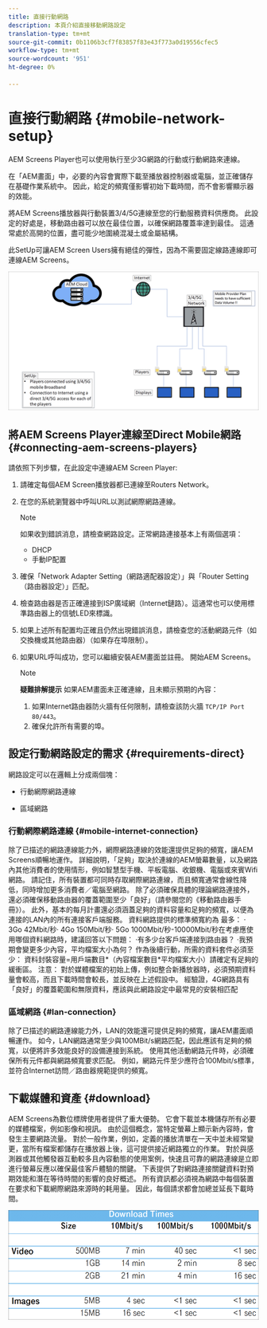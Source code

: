 ```yaml
---
title: 直接行動網路
description: 本頁介紹直接移動網路設定
translation-type: tm+mt
source-git-commit: 0b1106b3cf7f83857f83e43f773a0d19556cfec5
workflow-type: tm+mt
source-wordcount: '951'
ht-degree: 0%

---
```



# 直接行動網路 {#mobile-network-setup}

AEM Screens Player也可以使用執行至少3G網路的行動或行動網路來連線。

在「AEM畫面」中，必要的內容會實際下載至播放器控制器或電腦，並正確儲存在基礎作業系統中。 因此，給定的頻寬僅影響初始下載時間，而不會影響顯示器的效能。

將AEM Screens播放器與行動裝置3/4/5G連線至您的行動服務資料供應商。 此設定的好處是，移動路由器可以放在最佳位置，以確保網路覆蓋率達到最佳。 這通常處於高開的位置，盡可能少地圍繞混凝土或金屬結構。

此SetUp可讓AEM Screen Users擁有絕佳的彈性，因為不需要固定線路連線即可連線AEM Screens。

![](/help/using/assets/direct-mobile-1.png)

## 將AEM Screens Player連線至Direct Mobile網路 {#connecting-aem-screens-players}

請依照下列步驟，在此設定中連線AEM Screen Player:

1. 請確定每個AEM Screen播放器都已連線至Routers Network。

1. 在您的系統瀏覽器中呼叫URL以測試網際網路連線。

   >[!NOTE]
   >如果收到錯誤消息，請檢查網路設定。正常網路連接基本上有兩個選項：
   >* DHCP
   >* 手動IP配置


1. 確保「Network Adapter Setting（網路適配器設定）」與「Router Setting（路由器設定）」匹配。
1. 檢查路由器是否正確連接到ISP廣域網（Internet鏈路）。這通常也可以使用標準路由器上的信號LED來標識。
1. 如果上述所有配置均正確且仍然出現錯誤消息，請檢查您的活動網路元件（如交換機或其他路由器）（如果存在埠限制）。
1. 如果URL呼叫成功，您可以繼續安裝AEM畫面並註冊。 開始AEM Screens。

   >[!NOTE]
   >**疑難排解提示**
   >如果AEM畫面未正確連線，且未顯示預期的內容：
   >
   >1. 如果Internet路由器防火牆有任何限制，請檢查該防火牆 `TCP/IP Port 80/443`。
   >1. 確保允許所有需要的埠。



## 設定行動網路設定的需求 {#requirements-direct}

網路設定可以在邏輯上分成兩個塊：

* 行動網際網路連線

* 區域網路

### 行動網際網路連線 {#mobile-internet-connection}

除了已描述的網路連線能力外，網際網路連線的效能還提供足夠的頻寬，讓AEM Screens順暢地運作。 詳細說明，「足夠」取決於連線的AEM螢幕數量，以及網路內其他消費者的使用情形，例如智慧型手機、平板電腦、收銀機、電腦或來賓Wifi網路。
請記住，所有裝置都可同時存取網際網路連線，而且頻寬通常會線性降低，同時增加更多消費者／電腦至網路。
除了必須確保具體的理論網路連接外，還必須確保移動路由器的覆蓋範圍至少「良好」（請參閱您的《移動路由器手冊》）。 此外，基本的每月計畫還必須涵蓋足夠的資料容量和足夠的頻寬，以便為連接的LAN內的所有連接客戶端服務。
資料網路提供的標準頻寬約為 最多：
· 3Go 42Mbit/秒· 4Go 150Mbit/秒· 5Go 1000Mbit/秒-10000Mbit/秒在考慮應使用哪個資料網路時，建議回答以下問題：
·有多少台客戶端連接到路由器？
·我預期會變更多少內容，平均檔案大小為何？
作為後續行動，所需的資料套件必須至少：
資料封裝容量=用戶端數目*（內容檔案數目*平均檔案大小）請確定有足夠的緩衝區。
注意： 對於媒體檔案的初始上傳，例如整合新播放器時，必須預期資料量會較高，而且下載時間會較長，並反映在上述假設中。
經驗證，4G網路具有「良好」的覆蓋範圍和無限資料，應該與此網路設定中最常見的安裝相匹配


### 區域網路 {#lan-connection}

除了已描述的網路連線能力外，LAN的效能還可提供足夠的頻寬，讓AEM畫面順暢運作。 如今，LAN網路通常至少與100MBit/s網路匹配，因此應該有足夠的頻寬，以便將許多效能良好的設備連接到系統。 使用其他活動網路元件時，必須確保所有元件都與網路頻寬要求匹配。 例如，網路元件至少應符合100Mbit/s標準，並符合Internet訪問／路由器規範提供的頻寬。

## 下載媒體和資產 {#download}

AEM Screens為數位標牌使用者提供了重大優勢。 它會下載並本機儲存所有必要的媒體檔案，例如影像和視訊。 由於這個概念，當特定螢幕上顯示新內容時，會發生主要網路流量。
對於一般作業，例如，定義的播放清單在一天中並未經常變更，當所有檔案都儲存在播放器上後，這可提供接近網路獨立的作業。
對於與感測器或其他觸發器互動較多且內容動態的使用案例，快速且可靠的網路連線是立即進行螢幕反應以確保最佳客戶體驗的關鍵。
下表提供了對網路連接關鍵資料對預期效能和潛在等待時間的影響的良好概述。
所有資訊都必須視為網路中每個裝置在要求和下載網際網路來源時的耗用量。 因此，每個請求都會加總並延長下載時間。

![](/help/using/assets/download-times-mobile.png)



